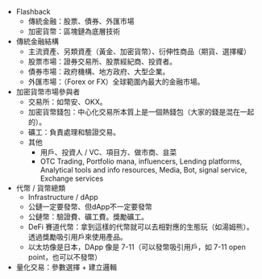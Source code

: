* Flashback
	* 傳統金融：股票、債券、外匯市場
	* 加密貨幣：區塊鏈為底層技術
* 傳統金融結構
	* 主流資產、另類資產（黃金、加密貨幣）、衍伸性商品（期貨、選擇權）
	* 股票市場：證券交易所、股票經紀商、投資者。
	* 債券市場：政府機構、地方政府、大型企業。
	* 外匯市場：（Forex or FX）全球範圍內最大的金融市場。
* 加密貨幣市場參與者
	* 交易所：如幣安、OKX。
	* 加密貨幣錢包：中心化交易所本質上是一個熱錢包（大家的錢是混在一起的）。
	* 礦工：負責處理和驗證交易。
	* 其他
		* 用戶、投資人 / VC、項目方、做市商、韭菜
		* OTC Trading, Portfolio mana, influencers, Lending platforms, Analytical tools and info resources, Media, Bot, signal service, Exchange services
* 代幣 / 貨幣總類
	* Infrastructure / dApp
	* 公鏈一定要發幣、但dApp不一定要發幣
	* 公鏈幣：驗證費、礦工費。獎勵礦工。
	* DeFi 賽道代幣：拿到這樣的代幣就可以去相對應的生態玩（如湯姆熊）。透過獎勵吸引用戶來使用產品。
	* 以太坊像是日本，DApp 像是 7-11（可以發幣吸引用戶，如 7-11 open point，也可以不發幣）
* 量化交易：參數選擇 + 建立邏輯